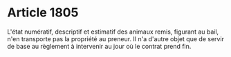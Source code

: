 # Article 1805

L'état numératif, descriptif et estimatif des animaux remis, figurant au bail, n'en transporte pas la propriété au preneur. Il n'a d'autre objet que de servir de base au règlement à intervenir au jour où le contrat prend fin.